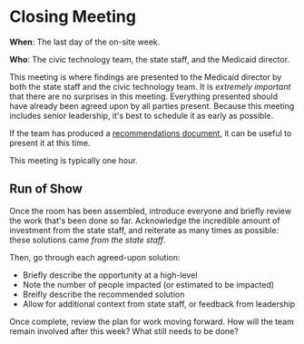 # Closing Meeting

**When**: The last day of the on-site week.

**Who**: The civic technology team, the state staff, and the Medicaid director.

This meeting is where findings are presented to the Medicaid director by both the state staff and the civic technology team. It is _extremely important_ that there are no surprises in this meeting. Everything presented should have already been agreed upon by all parties present. Because this meeting includes senior leadership, it's best to schedule it as early as possible.

If the team has produced a [recommendations document](../../resources/example-recommendations-document.docx), it can be useful to present it at this time.

This meeting is typically one hour.

## Run of Show

Once the room has been assembled, introduce everyone and briefly review the work that's been done so far. Acknowledge the incredible amount of investment from the state staff, and reiterate as many times as possible: these solutions came _from the state staff_.

Then, go through each agreed-upon solution:
  - Briefly describe the opportunity at a high-level
  - Note the number of people impacted (or estimated to be impacted)
  - Breifly describe the recommended solution
  - Allow for additional context from state staff, or feedback from leadership

Once complete, review the plan for work moving forward. How will the team remain involved after this week? What still needs to be done?
